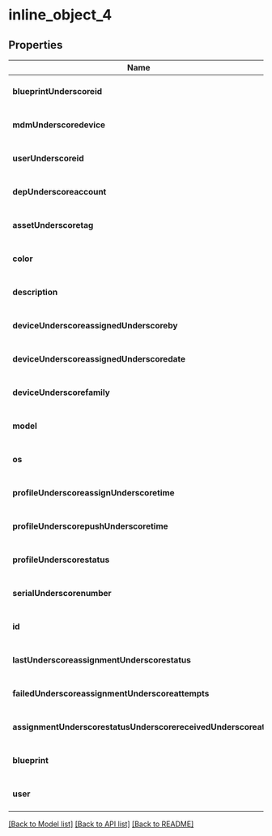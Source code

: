 # inline_object_4

## Properties
Name | Type | Description | Notes
------------ | ------------- | ------------- | -------------
**blueprintUnderscoreid** | **string** |  | [optional] [default to null]
**mdmUnderscoredevice** | [**InlineObject4MdmDevice**](InlineObject4MdmDevice.md) |  | [optional] [default to null]
**userUnderscoreid** | **string** |  | [optional] [default to null]
**depUnderscoreaccount** | [**InlineObject4DepAccount**](InlineObject4DepAccount.md) |  | [optional] [default to null]
**assetUnderscoretag** | **string** |  | [optional] [default to null]
**color** | **string** |  | [optional] [default to null]
**description** | **string** |  | [optional] [default to null]
**deviceUnderscoreassignedUnderscoreby** | **string** |  | [optional] [default to null]
**deviceUnderscoreassignedUnderscoredate** | **string** |  | [optional] [default to null]
**deviceUnderscorefamily** | **string** |  | [optional] [default to null]
**model** | **string** |  | [optional] [default to null]
**os** | **string** |  | [optional] [default to null]
**profileUnderscoreassignUnderscoretime** | **string** |  | [optional] [default to null]
**profileUnderscorepushUnderscoretime** | **string** |  | [optional] [default to null]
**profileUnderscorestatus** | **string** |  | [optional] [default to null]
**serialUnderscorenumber** | **string** |  | [optional] [default to null]
**id** | **string** |  | [optional] [default to null]
**lastUnderscoreassignmentUnderscorestatus** | **string** |  | [optional] [default to null]
**failedUnderscoreassignmentUnderscoreattempts** | **integer** |  | [optional] [default to null]
**assignmentUnderscorestatusUnderscorereceivedUnderscoreat** | **string** |  | [optional] [default to null]
**blueprint** | **string** |  | [optional] [default to null]
**user** | **string** |  | [optional] [default to null]

[[Back to Model list]](../README.md#documentation-for-models) [[Back to API list]](../README.md#documentation-for-api-endpoints) [[Back to README]](../README.md)


